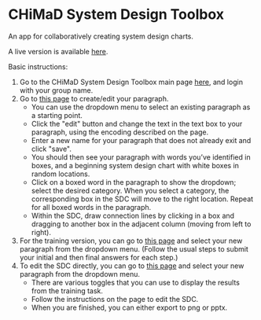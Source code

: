 # CHiMaD System Design Toolbox

An app for collaboratively creating system design charts. 

A live version is available [here](http://chimad-trainings.rcs.northwestern.edu/).

Basic instructions:
1.  Go to the CHiMaD System Design Toolbox main page [here](http://chimad-trainings.rcs.northwestern.edu/), and login with your group name.
2.	Go to [this page](http://chimad-trainings.rcs.northwestern.edu/editPara) to create/edit your paragraph.
	* You can use the dropdown menu to select an existing paragraph as a starting point.
	* Click the "edit" button and change the text in the text box to your paragraph, using the encoding described on the page.
	* Enter a new name for your paragraph that does not already exit and click "save".
	* You should then see your paragraph with words you’ve identified in boxes, and a beginning system design chart with white boxes in random locations.
	* Click on a boxed word in the paragraph to show the dropdown; select the desired category.  When you select a category, the corresponding box in the SDC will move to the right location.  Repeat for all boxed words in the paragraph.
	* Within the SDC, draw connection lines by clicking in a box and dragging to another box in the adjacent column (moving from left to right).
3.	For the training version, you can go to [this page](http://chimad-trainings.rcs.northwestern.edu/training) and select your new paragraph from the dropdown menu.  (Follow the usual steps to submit your initial and then final answers for each step.)
4.	To edit the SDC directly, you can go to [this page](http://chimad-trainings.rcs.northwestern.edu/editSDC) and select your new paragraph from the dropdown menu.
	* There are various toggles that you can use to display the results from the training task.
	* Follow the instructions on the page to edit the SDC.
	* When you are finished, you can either export to png or pptx.

